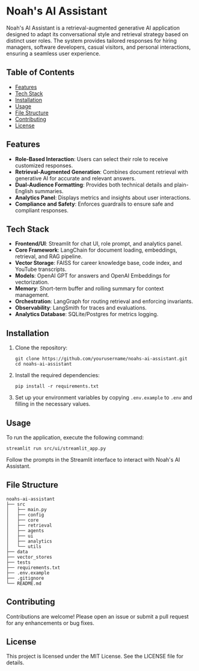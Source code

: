 # Noah's AI Assistant

Noah's AI Assistant is a retrieval-augmented generative AI application designed to adapt its conversational style and retrieval strategy based on distinct user roles. The system provides tailored responses for hiring managers, software developers, casual visitors, and personal interactions, ensuring a seamless user experience.

## Table of Contents

- [Features](#features)
- [Tech Stack](#tech-stack)
- [Installation](#installation)
- [Usage](#usage)
- [File Structure](#file-structure)
- [Contributing](#contributing)
- [License](#license)

## Features

- **Role-Based Interaction**: Users can select their role to receive customized responses.
- **Retrieval-Augmented Generation**: Combines document retrieval with generative AI for accurate and relevant answers.
- **Dual-Audience Formatting**: Provides both technical details and plain-English summaries.
- **Analytics Panel**: Displays metrics and insights about user interactions.
- **Compliance and Safety**: Enforces guardrails to ensure safe and compliant responses.

## Tech Stack

- **Frontend/UI**: Streamlit for chat UI, role prompt, and analytics panel.
- **Core Framework**: LangChain for document loading, embeddings, retrieval, and RAG pipeline.
- **Vector Storage**: FAISS for career knowledge base, code index, and YouTube transcripts.
- **Models**: OpenAI GPT for answers and OpenAI Embeddings for vectorization.
- **Memory**: Short-term buffer and rolling summary for context management.
- **Orchestration**: LangGraph for routing retrieval and enforcing invariants.
- **Observability**: LangSmith for traces and evaluations.
- **Analytics Database**: SQLite/Postgres for metrics logging.

## Installation

1. Clone the repository:
   ```
   git clone https://github.com/yourusername/noahs-ai-assistant.git
   cd noahs-ai-assistant
   ```

2. Install the required dependencies:
   ```
   pip install -r requirements.txt
   ```

3. Set up your environment variables by copying `.env.example` to `.env` and filling in the necessary values.

## Usage

To run the application, execute the following command:
```
streamlit run src/ui/streamlit_app.py
```

Follow the prompts in the Streamlit interface to interact with Noah's AI Assistant.

## File Structure

```
noahs-ai-assistant
├── src
│   ├── main.py
│   ├── config
│   ├── core
│   ├── retrieval
│   ├── agents
│   ├── ui
│   ├── analytics
│   └── utils
├── data
├── vector_stores
├── tests
├── requirements.txt
├── .env.example
├── .gitignore
└── README.md
```

## Contributing

Contributions are welcome! Please open an issue or submit a pull request for any enhancements or bug fixes.

## License

This project is licensed under the MIT License. See the LICENSE file for details.